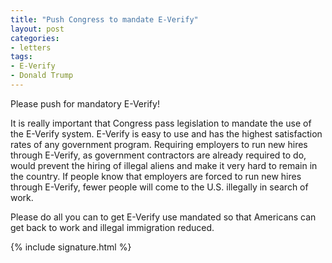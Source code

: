 ```yaml
---
title: "Push Congress to mandate E-Verify"
layout: post
categories:
- letters
tags:
- E-Verify
- Donald Trump
---
```


Please push for mandatory E-Verify!

It is really important that Congress pass legislation to mandate the use of the E-Verify system. E-Verify is easy to use and has the highest satisfaction rates of any government program. Requiring employers to run new hires through E-Verify, as government contractors are already required to do, would prevent the hiring of illegal aliens and make it very hard to remain in the country. If people know that employers are forced to run new hires through E-Verify, fewer people will come to the U.S. illegally in search of work.

Please do all you can to get E-Verify use mandated so that Americans can get back to work and illegal immigration reduced.

{% include signature.html %}
